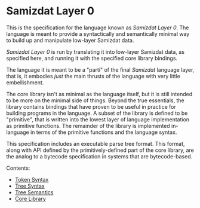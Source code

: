 Samizdat Layer 0
================

This is the specification for the language known as *Samizdat Layer 0*.
The language is meant to provide a syntactically and semantically
minimal way to build up and manipulate low-layer Samizdat data.

*Samizdat Layer 0* is run by translating it into low-layer Samizdat
data, as specified here, and running it with the specified core
library bindings.

The language it is meant to be a "parti" of the final *Samizdat* language
layer, that is, it embodies *just* the main thrusts of the
language with very little embellishment.

The core library isn't as minimal as the language itself, but it is still
intended to be more on the minimal side of things. Beyond the true
essentials, the library contains bindings that have proven to be useful
in practice for building programs in the language. A subset of the library
is defined to be "primitive", that is written into the lowest layer of
language implementation as primitive functions. The remainder of the library
is implemented in-language in terms of the primitive functions and the
language syntax.

This specification includes an executable parse tree format. This format,
along with API defined by the primitively-defined part of the core library,
are the analog to a bytecode specification in systems that are
bytecode-based.

Contents:

* [Token Syntax](token-syntax.md)
* [Tree Syntax](tree-syntax.md)
* [Tree Semantics](tree-semantics.md)
* [Core Library](library.md)
